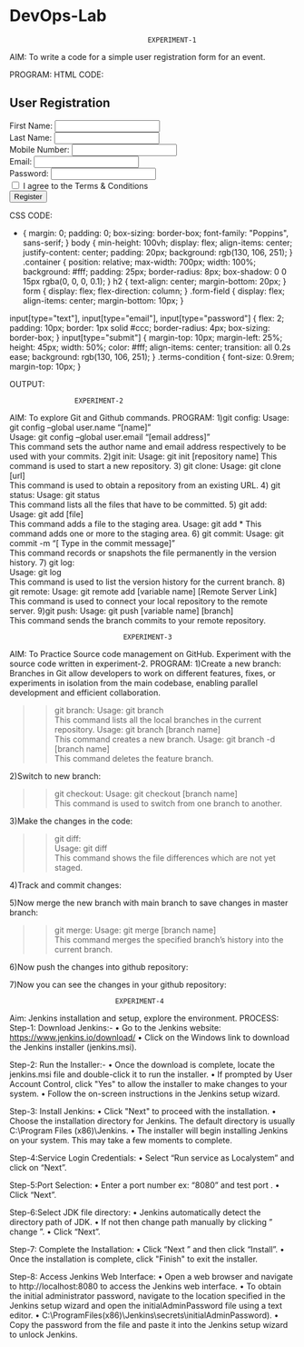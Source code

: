 # DevOps-Lab

                                      EXPERIMENT-1 
 
AIM: To write a code for a simple user registration form for an event. 
 
PROGRAM: 
HTML CODE: 
 
 <!DOCTYPE html> 
 <html lang="en"> 
 <head> 
    <meta charset="UTF-8"> 
    <meta name="viewport" content="width=device-width, initial-scale=1.0"> 
    <title>User Registration</title> 
    <link rel="stylesheet" href="styles.css"> 
 </head> 
 <body> 
    <div class="container"> 
        <h2>User Registration</h2> 
        <form action="/submit-registration" method="post"> 
            <div class="form-field"> 
                <label for="firstname">First Name:</label> 
                <input type="text" id="firstname" name="firstname" required> 
            </div> 
            <div class="form-field"> 
                <label for="lastname">Last Name:</label> 
                <input type="text" id="lastname" name="lastname" required> 
            </div> 
            <div class="form-field"> 
                <label for="mobile">Mobile Number:</label> 
                <input type="tel" id="mobile" name="mobile" pattern="[0-9]{10}" required> 
            </div> 
            <div class="form-field"> 
                <label for="email">Email:</label> 
                <input type="email" id="email" name="email" required> 
            </div> 
            <div class="form-field"> 
                <label for="password">Password:</label> 
                <input type="password" id="password" name="password" required> 
            </div> 
            <div > 
                <input type="checkbox" id="terms" name="terms" required> 
                <label for="terms" class="terms-condition">I agree to the Terms &           
Conditions</label> 
            </div>
         <input type="submit" value="Register"> 
         </form> 
     </div> 
 </body> 
 </html> 
 
CSS CODE: 
* { 
    margin: 0; 
    padding: 0; 
    box-sizing: border-box; 
    font-family: "Poppins", sans-serif; 
} 
body { 
    min-height: 100vh; 
        display: flex; 
        align-items: center; 
        justify-content: center; 
        padding: 20px; 
        background: rgb(130, 106, 251); 
} 
.container { 
    position: relative; 
    max-width: 700px; 
    width: 100%; 
    background: #fff; 
    padding: 25px; 
    border-radius: 8px; 
    box-shadow: 0 0 15px rgba(0, 0, 0, 0.1); 
} 
h2 { 
    text-align: center; 
    margin-bottom: 20px; 
} 
form { 
    display: flex; 
    flex-direction: column; 
} 
.form-field { 
    display: flex; 
    align-items: center; 
    margin-bottom: 10px; 
} 

input[type="text"], 
input[type="email"], 
input[type="password"] { 
    flex: 2; 
    padding: 10px; 
    border: 1px solid #ccc; 
    border-radius: 4px; 
    box-sizing: border-box; 
} 
input[type="submit"] { 
    margin-top: 10px; 
    margin-left: 25%; 
    height: 45px; 
    width: 50%; 
    color: #fff; 
    align-items: center; 
    transition: all 0.2s ease; 
    background: rgb(130, 106, 251); 
} 
.terms-condition { 
    font-size: 0.9rem; 
    margin-top: 10px; 
} 
 
OUTPUT: 
 
                    EXPERIMENT-2     
  
AIM: To explore Git and Github commands. 
PROGRAM: 
1)git config: 
Usage: git config –global user.name “[name]”   
Usage: git config –global user.email “[email address]”   
This command sets the author name and email address respectively to be used with your 
commits. 
2)git init: 
Usage: git init [repository name] 
This command is used to start a new repository. 
3) git clone: 
Usage: git clone [url]   
This command is used to obtain a repository from an existing URL. 
4) git status: 
Usage: git status   
This command lists all the files that have to be committed. 
5) git add: 
Usage: git add [file]   
This command adds a file to the staging area. 
Usage: git add * 
This command adds one or more to the staging area. 
6) git commit: 
Usage: git commit -m “[ Type in the commit message]”   
This command records or snapshots the file permanently in the version history. 
7) git log:  
Usage: git log   
This command is used to list the version history for the current branch. 
8) git remote: 
Usage: git remote add [variable name] [Remote Server Link]   
This command is used to connect your local repository to the remote server. 
9)git push: 
Usage: git push [variable name] [branch]   
This command sends the branch commits to your remote repository. 

                                EXPERIMENT-3 
 
AIM: To Practice Source code management on GitHub. Experiment with the source code 
written in experiment-2. 
PROGRAM: 
1)Create a new branch: Branches in Git allow developers to work on different 
features, fixes, or experiments in isolation from the main codebase, enabling 
parallel development and efficient collaboration. 
 
  >>git branch: 
 Usage: git branch   
 This command lists all the local branches in the current repository. 
 Usage: git branch [branch name]   
 This command creates a new branch. 
 Usage: git branch -d [branch name]   
 This command deletes the feature branch. 
 
2)Switch to new branch: 
 >>git checkout: 
Usage: git checkout [branch name]   
This command is used to switch from one branch to another.
> >
3)Make the changes in the code:    
>>git diff:     
Usage: git diff   
This command shows the file differences which are not yet staged. 
 
4)Track and commit changes: 
 
5)Now merge the new branch with main branch to save changes in master 
branch: 
 >>git merge: 
Usage: git merge [branch name]   
This command merges the specified branch’s history into the current branch. 

6)Now push the changes into github repository: 
 
 
7)Now you can see the changes in your github repository: 
 

                              EXPERIMENT-4 
Aim: Jenkins installation and setup, explore the environment. 
PROCESS: 
Step-1: Download Jenkins:- 
• Go to the Jenkins website: https://www.jenkins.io/download/ 
• Click on the Windows link to download the Jenkins installer (jenkins.msi). 

Step-2: Run the Installer:- 
• Once the download is complete, locate the jenkins.msi file and double-click it to run 
the installer. 
• If prompted by User Account Control, click "Yes" to allow the installer to make 
changes to your system. 
• Follow the on-screen instructions in the Jenkins setup wizard. 

Step-3: Install Jenkins: 
• Click "Next" to proceed with the installation. 
• Choose the installation directory for Jenkins. The default directory is usually 
C:\Program Files (x86)\Jenkins. 
• The installer will begin installing Jenkins on your system. This may take a few 
moments to complete. 

Step-4:Service Login Credentials: 
• Select “Run service as Localystem” and click on “Next”. 

Step-5:Port Selection: 
• Enter a port number ex: “8080” and test port  . 
• Click “Next”. 

Step-6:Select JDK file directory: 
• Jenkins automatically detect the directory path of JDK. 
• If not then change path manually by clicking ” change ”. 
• Click “Next”. 

Step-7: Complete the Installation: 
• Click “Next ” and then click “Install”. 
• Once the installation is complete, click "Finish" to exit the installer. 

Step-8: Access Jenkins Web Interface: 
• Open a web browser and navigate to http://localhost:8080 to access the Jenkins web 
interface. 
• To obtain the initial administrator password, navigate to the location specified in the 
Jenkins setup wizard and open the initialAdminPassword file using a text editor. 
• C:\ProgramFiles(x86)\Jenkins\secrets\initialAdminPassword). 
• Copy the password from the file and paste it into the Jenkins setup wizard to unlock 
Jenkins. 
